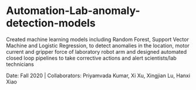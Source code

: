 # Automation-Lab-anomaly-detection-models

Created machine learning models including Random Forest, Support Vector Machine and Logistic Regression,
to detect anomalies in the location, motor current and gripper force of laboratory robot arm 
and designed automated closed loop pipelines to take corrective actions and alert scientists/lab technicians 

Date: Fall 2020 | Collaborators: Priyamvada Kumar, Xi Xu, Xingjian Lu, Hanxi Xiao
